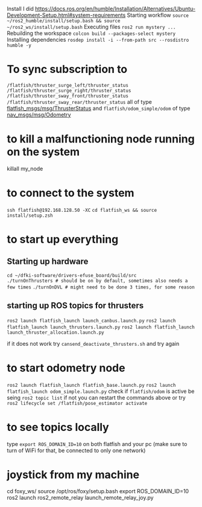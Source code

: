 Install I did
https://docs.ros.org/en/humble/Installation/Alternatives/Ubuntu-Development-Setup.html#system-requirements
Starting workflow
```source ~/ros2_humble/install/setup.bash && source ~/ros2_ws/install/setup.bash```
Executing files
```ros2 run mystery ...```
Rebuilding the workspace
```colcon build --packages-select mystery```
Installing dependencies
```rosdep install -i --from-path src --rosdistro humble -y```

# To sync subscription to
```/flatfish/thruster_surge_left/thruster_status```
```/flatfish/thruster_surge_right/thruster_status```
```/flatfish/thruster_sway_front/thruster_status```
```/flatfish/thruster_sway_rear/thruster_status```
all of type 
[flatfish_msgs/msg/ThrusterStatus](https://git.hb.dfki.de/flatfish/drivers/ros2_thruster_enitech/-/blob/master/msg/ThrusterStatus.msg?ref_type=heads)
and ```flatfish/odom_simple/odom``` of type [nav_msgs/msg/Odometry](https://docs.ros2.org/foxy/api/nav_msgs/msg/Odometry.html)

# to kill a malfunctioning node running on the system
 killall my_node

# to connect to the system
```ssh flatfish@192.168.128.50 -XC```
```cd flatfish_ws && source install/setup.zsh```

# to start up everything
## Starting up hardware
```cd ~/dfki-software/drivers-efuse_board/build/src```  
```./turnOnThrusters # should be on by default, sometimes also needs a few times```
```./turnOnDVL # might need to be done 3 times, for some reason```
## starting up ROS topics for thrusters
```ros2 launch flatfish_launch launch_canbus.launch.py```
```ros2 launch flatfish_launch launch_thrusters.launch.py```
```ros2 launch flatfish_launch launch_thruster_allocation.launch.py```

if it does not work try ```cansend_deactivate_thrusters.sh``` and try again

# to start odometry node
```ros2 launch flatfish_launch flatfish_base.launch.py```
```ros2 launch flatfish_launch odom_simple.launch.py```
check if ```flatfish/odom``` is active be seing ```ros2 topic list``` if not you can restart the commands above or try ```ros2 lifecycle set /flatfish/pose_estimator activate```


# to see topics locally
type ```export ROS_DOMAIN_ID=10``` on both flatfish and your pc (make sure to turn of WiFi for that, be connected to only one network)

# joystick from my machine
cd foxy_ws/
source /opt/ros/foxy/setup.bash
export ROS_DOMAIN_ID=10
ros2 launch ros2_remote_relay launch_remote_relay_joy.py



